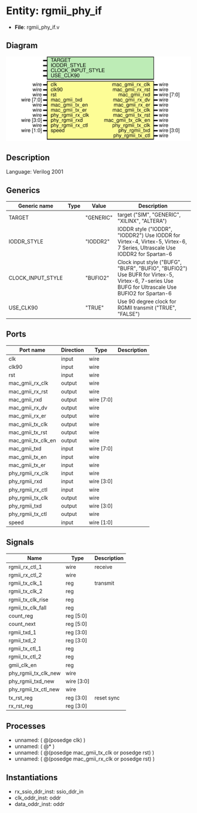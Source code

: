 # Entity: rgmii_phy_if

- **File**: rgmii_phy_if.v
## Diagram

![Diagram](rgmii_phy_if.svg "Diagram")
## Description

Language: Verilog 2001
 
## Generics

| Generic name      | Type | Value     | Description                                                                                                                                       |
| ----------------- | ---- | --------- | ------------------------------------------------------------------------------------------------------------------------------------------------- |
| TARGET            |      | "GENERIC" | target ("SIM", "GENERIC", "XILINX", "ALTERA")                                                                                                     |
| IODDR_STYLE       |      | "IODDR2"  | IODDR style ("IODDR", "IODDR2") Use IODDR for Virtex-4, Virtex-5, Virtex-6, 7 Series, Ultrascale Use IODDR2 for Spartan-6                         |
| CLOCK_INPUT_STYLE |      | "BUFIO2"  | Clock input style ("BUFG", "BUFR", "BUFIO", "BUFIO2") Use BUFR for Virtex-5, Virtex-6, 7-series Use BUFG for Ultrascale Use BUFIO2 for Spartan-6  |
| USE_CLK90         |      | "TRUE"    | Use 90 degree clock for RGMII transmit ("TRUE", "FALSE")                                                                                          |
## Ports

| Port name          | Direction | Type       | Description |
| ------------------ | --------- | ---------- | ----------- |
| clk                | input     | wire       |             |
| clk90              | input     | wire       |             |
| rst                | input     | wire       |             |
| mac_gmii_rx_clk    | output    | wire       |             |
| mac_gmii_rx_rst    | output    | wire       |             |
| mac_gmii_rxd       | output    | wire [7:0] |             |
| mac_gmii_rx_dv     | output    | wire       |             |
| mac_gmii_rx_er     | output    | wire       |             |
| mac_gmii_tx_clk    | output    | wire       |             |
| mac_gmii_tx_rst    | output    | wire       |             |
| mac_gmii_tx_clk_en | output    | wire       |             |
| mac_gmii_txd       | input     | wire [7:0] |             |
| mac_gmii_tx_en     | input     | wire       |             |
| mac_gmii_tx_er     | input     | wire       |             |
| phy_rgmii_rx_clk   | input     | wire       |             |
| phy_rgmii_rxd      | input     | wire [3:0] |             |
| phy_rgmii_rx_ctl   | input     | wire       |             |
| phy_rgmii_tx_clk   | output    | wire       |             |
| phy_rgmii_txd      | output    | wire [3:0] |             |
| phy_rgmii_tx_ctl   | output    | wire       |             |
| speed              | input     | wire [1:0] |             |
## Signals

| Name                 | Type       | Description |
| -------------------- | ---------- | ----------- |
| rgmii_rx_ctl_1       | wire       | receive     |
| rgmii_rx_ctl_2       | wire       |             |
| rgmii_tx_clk_1       | reg        | transmit    |
| rgmii_tx_clk_2       | reg        |             |
| rgmii_tx_clk_rise    | reg        |             |
| rgmii_tx_clk_fall    | reg        |             |
| count_reg            | reg [5:0]  |             |
| count_next           | reg [5:0]  |             |
| rgmii_txd_1          | reg [3:0]  |             |
| rgmii_txd_2          | reg [3:0]  |             |
| rgmii_tx_ctl_1       | reg        |             |
| rgmii_tx_ctl_2       | reg        |             |
| gmii_clk_en          | reg        |             |
| phy_rgmii_tx_clk_new | wire       |             |
| phy_rgmii_txd_new    | wire [3:0] |             |
| phy_rgmii_tx_ctl_new | wire       |             |
| tx_rst_reg           | reg [3:0]  | reset sync  |
| rx_rst_reg           | reg [3:0]  |             |
## Processes
- unnamed: ( @(posedge clk) )
- unnamed: ( @* )
- unnamed: ( @(posedge mac_gmii_tx_clk or posedge rst) )
- unnamed: ( @(posedge mac_gmii_rx_clk or posedge rst) )
## Instantiations

- rx_ssio_ddr_inst: ssio_ddr_in
- clk_oddr_inst: oddr
- data_oddr_inst: oddr
